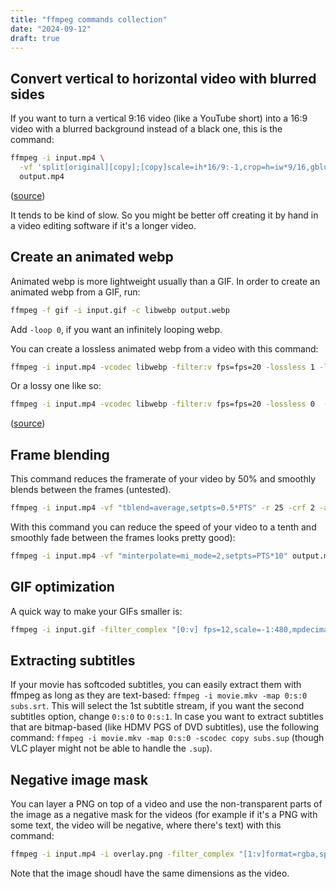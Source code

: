 ```yaml
---
title: "ffmpeg commands collection"
date: "2024-09-12"
draft: true
---
```


## Convert vertical to horizontal video with blurred sides

If you want to turn a vertical 9:16 video (like a YouTube short) into a 16:9 video with a blurred background instead of a black one, this is the command:

```sh
ffmpeg -i input.mp4 \
  -vf 'split[original][copy];[copy]scale=ih*16/9:-1,crop=h=iw*9/16,gblur=sigma=20[blurred];[blurred][original]overlay=(main_w-overlay_w)/2:(main_h-overlay_h)/2' \
  output.mp4
```

([source](https://www.junian.net/tech/ffmpeg-vertical-video-blur/))

It tends to be kind of slow. So you might be better off creating it by hand in a video editing software if it's a longer video.

## Create an animated webp

Animated webp is more lightweight usually than a GIF. In order to create an animated webp from a GIF, run:

```sh
ffmpeg -f gif -i input.gif -c libwebp output.webp
```

Add `-loop 0`, if you want an infinitely looping webp.

You can create a lossless animated webp from a video with this command:

```sh
ffmpeg -i input.mp4 -vcodec libwebp -filter:v fps=fps=20 -lossless 1 -loop 0 -preset default -an -vsync 0 -s 800:600 output.webp
```

Or a lossy one like so:

```sh
ffmpeg -i input.mp4 -vcodec libwebp -filter:v fps=fps=20 -lossless 0  -compression_level 3 -q:v 70 -loop 1 -preset picture -an -fps_mode 0 -s 800:600 output.webp
```

([source](https://www.junian.net/tech/ffmpeg-vertical-video-blur/))

## Frame blending

This command reduces the framerate of your video by 50% and smoothly blends between the frames (untested).

```sh
ffmpeg -i input.mp4 -vf "tblend=average,setpts=0.5*PTS" -r 25 -crf 2 -an output.mp4
```

With this command you can reduce the speed of your video to a tenth and smoothly fade between the frames looks pretty good):

```sh
ffmpeg -i input.mp4 -vf "minterpolate=mi_mode=2,setpts=PTS*10" output.mp4
```

## GIF optimization

A quick way to make your GIFs smaller is:

```sh
ffmpeg -i input.gif -filter_complex "[0:v] fps=12,scale=-1:480,mpdecimate,split [a][b];[a] palettegen=max_colors=32 [p];[b][p] paletteuse=dither=bayer:bayer_scale=5" output.gif
```

## Extracting subtitles

If your movie has softcoded subtitles, you can easily extract them with ffmpeg as long as they are text-based: `ffmpeg -i movie.mkv -map 0:s:0 subs.srt`. This will select the 1st subtitle stream, if you want the second subtitles option, change `0:s:0` to `0:s:1`. In case you want to extract subtitles that are bitmap-based (like HDMV PGS of DVD subtitles), use the following command: `ffmpeg -i movie.mkv -map 0:s:0 -scodec copy subs.sup` (though VLC player might not be able to handle the `.sup`).

## Negative image mask

You can layer a PNG on top of a video and use the non-transparent parts of the image as a negative mask for the videos (for example if it's a PNG with some text, the video will be negative, where there's text) with this command:

```sh
ffmpeg -i input.mp4 -i overlay.png -filter_complex "[1:v]format=rgba,split[alpha][color]; [alpha]alphaextract[invert]; [color]negate[neg]; [neg][invert]alphamerge[final]; [0:v][final]overlay=format=auto" -c:v libx264 -pix_fmt yuv420p output.mp4
```

Note that the image shoudl have the same dimensions as the video.